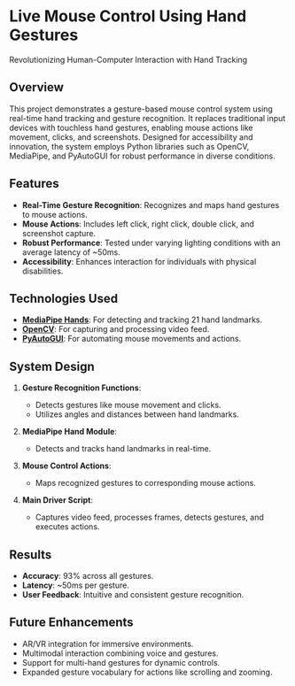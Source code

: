 # Live Mouse Control Using Hand Gestures

Revolutionizing Human-Computer Interaction with Hand Tracking

## Overview

This project demonstrates a gesture-based mouse control system using real-time hand tracking and gesture recognition. It replaces traditional input devices with touchless hand gestures, enabling mouse actions like movement, clicks, and screenshots. Designed for accessibility and innovation, the system employs Python libraries such as OpenCV, MediaPipe, and PyAutoGUI for robust performance in diverse conditions.

## Features

- **Real-Time Gesture Recognition**: Recognizes and maps hand gestures to mouse actions.
- **Mouse Actions**: Includes left click, right click, double click, and screenshot capture.
- **Robust Performance**: Tested under varying lighting conditions with an average latency of ~50ms.
- **Accessibility**: Enhances interaction for individuals with physical disabilities.

## Technologies Used

- **[MediaPipe Hands](https://google.github.io/mediapipe/solutions/hands.html)**: For detecting and tracking 21 hand landmarks.
- **[OpenCV](https://opencv.org/)**: For capturing and processing video feed.
- **[PyAutoGUI](https://pyautogui.readthedocs.io/en/latest/)**: For automating mouse movements and actions.

## System Design

1. **Gesture Recognition Functions**:
   - Detects gestures like mouse movement and clicks.
   - Utilizes angles and distances between hand landmarks.

2. **MediaPipe Hand Module**:
   - Detects and tracks hand landmarks in real-time.

3. **Mouse Control Actions**:
   - Maps recognized gestures to corresponding mouse actions.

4. **Main Driver Script**:
   - Captures video feed, processes frames, detects gestures, and executes actions.

## Results

- **Accuracy**: 93% across all gestures.
- **Latency**: ~50ms per gesture.
- **User Feedback**: Intuitive and consistent gesture recognition.

## Future Enhancements

- AR/VR integration for immersive environments.
- Multimodal interaction combining voice and gestures.
- Support for multi-hand gestures for dynamic controls.
- Expanded gesture vocabulary for actions like scrolling and zooming.
